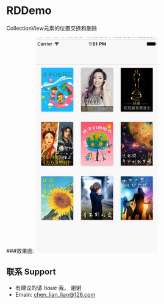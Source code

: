 # RDDemo
CollectionView元素的位置交换和删除 

###效果图:
![effect](https://github.com/cllchenlianlian/RDDemo/blob/master/RD.gif)


## 联系 Support

* 有建议的请 Issue 我， 谢谢
* Emain: chen_lian_lian@126.com


